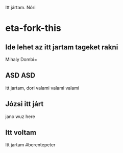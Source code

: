 Itt jártam. Nóri
# eta-fork-this

## Ide lehet az itt jartam tageket rakni

Mihaly Dombi=

## ASD ASD
itt jartam, dori
valami valami valami
## Józsi itt járt
jano wuz here
## Itt voltam
Itt jartam #berentepeter